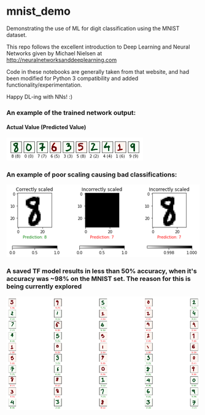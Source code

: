 # mnist_demo
Demonstrating the use of ML for digit classification using the MNIST dataset.

This repo follows the excellent introduction to Deep Learning and Neural Networks given by Michael Nielsen at http://neuralnetworksanddeeplearning.com

Code in these notebooks are generally taken from that website, and had been modified for Python 3 compatibility and added functionality/experimentation.

Happy DL-ing with NNs! :)

### An example of the trained network output:

#### Actual Value (Predicted Value)
![Using a TensorFlow trained network](mytest.png)

### An example of poor scaling causing bad classifications:
![Correctly (1) and incorrectly scaled images (2-3)](scalingtest.png)

### A saved TF model results in less than 50% accuracy, when it's accuracy was ~98% on the MNIST set. The reason for this is being currently explored
![TF model output on custom test set](big_test.png)
